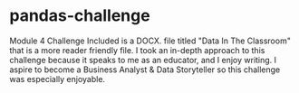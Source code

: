 # pandas-challenge
Module 4 Challenge 
Included is a DOCX. file titled "Data In The Classroom" that is a more reader friendly file. I took an in-depth approach to this challenge because it speaks to me as an educator, and I enjoy writing. I aspire to become a Business Analyst & Data Storyteller so this challenge was especially enjoyable.  
